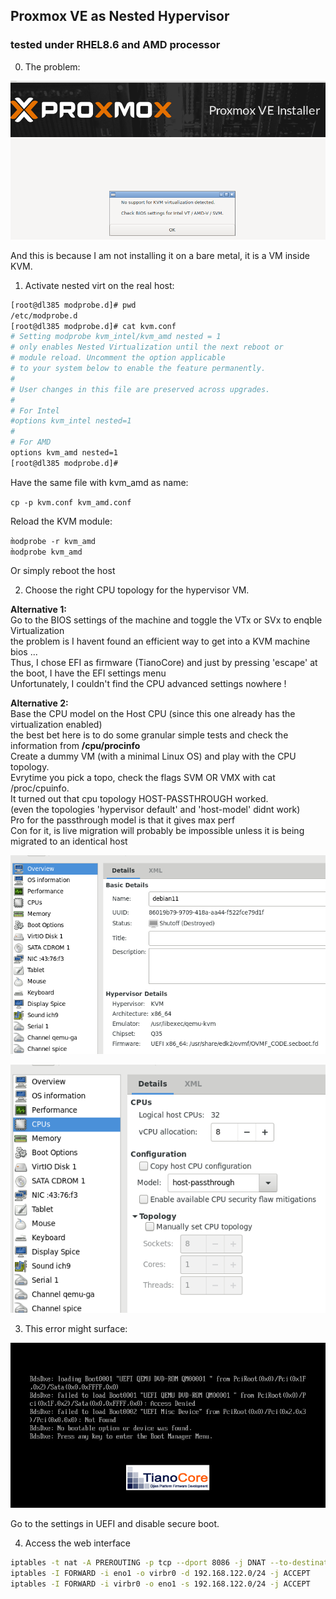 ## Proxmox VE as Nested Hypervisor
### tested under RHEL8.6 and AMD processor

0. The problem:  

![No virtualization detected](./proxmox_no_virt.png)  

And this is because I am not installing it on a bare metal, it is a VM inside KVM.  


1. Activate nested virt on the real host:  

```bash
[root@dl385 modprobe.d]# pwd
/etc/modprobe.d
[root@dl385 modprobe.d]# cat kvm.conf 
# Setting modprobe kvm_intel/kvm_amd nested = 1
# only enables Nested Virtualization until the next reboot or
# module reload. Uncomment the option applicable
# to your system below to enable the feature permanently.
#
# User changes in this file are preserved across upgrades.
#
# For Intel
#options kvm_intel nested=1
#
# For AMD
options kvm_amd nested=1
[root@dl385 modprobe.d]# 
``` 

Have the same file with kvm_amd as name:  

`cp -p kvm.conf kvm_amd.conf`  

Reload the KVM module:  

`m̀odprobe -r kvm_amd`   
`m̀odprobe kvm_amd`   

Or simply reboot the host  

2. Choose the right CPU topology for the hypervisor VM.  

**Alternative 1:**   
Go to the BIOS settings of the machine and toggle the VTx or SVx to enqble Virtualization  
the problem is I havent found an efficient way to get into a KVM machine bios ...  
Thus, I chose EFI as firmware (TianoCore) and just by pressing 'escape' at the boot, I have the EFI settings menu  
Unfortunately, I couldn't find the CPU advanced settings nowhere !  

**Alternative 2:**  
Base the CPU model on the Host CPU (since this one already has the virtualization enabled)  
the best bet here is to do some granular simple tests and check the information from **/cpu/procinfo**  
Create a dummy VM (with a minimal Linux OS) and play with the CPU topology.  
Evrytime you pick a topo, check the flags SVM OR VMX with cat /proc/cpuinfo.  
It turned out that cpu topology HOST-PASSTHROUGH worked.  
(even the topologies 'hypervisor default' and 'host-model' didnt work)   
Pro for the passthrough model is that it gives max perf  
Con for it, is live migration will probably be impossible unless it is being migrated to an identical host  

![VM with EFI](./proxmox_vm_overview.png)  

![CPU topology](./proxmox_cpuhost.png)  

3. This error might surface:  

![CDROM access denied](./proxmox_secure_boot.png)

Go to the settings in UEFI and disable secure boot.  

4. Access the web interface  

```bash
iptables -t nat -A PREROUTING -p tcp --dport 8086 -j DNAT --to-destination 192.168.122.251:8006
iptables -I FORWARD -i eno1 -o virbr0 -d 192.168.122.0/24 -j ACCEPT
iptables -I FORWARD -i virbr0 -o eno1 -s 192.168.122.0/24 -j ACCEPT
```   
 



